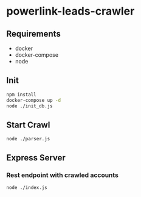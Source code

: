 # powerlink-leads-crawler

## Requirements
- docker
- docker-compose
- node

## Init

```sh
npm install
docker-compose up -d
node ./init_db.js
```

## Start Crawl

```shell
node ./parser.js
```

## Express Server
### Rest endpoint with crawled accounts

```shell
node ./index.js
```
